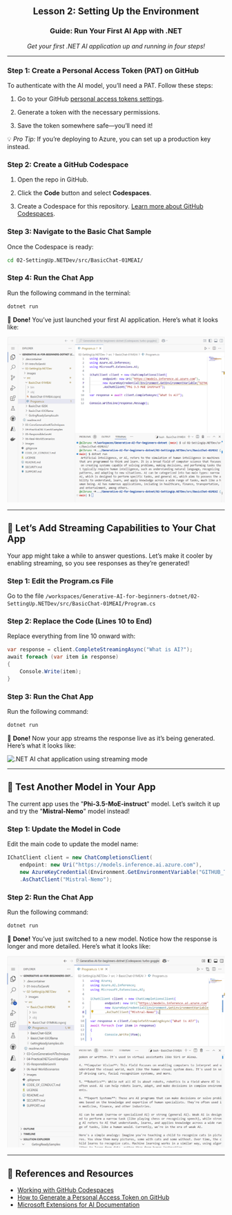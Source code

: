 <div align="center">
    <h2>Lesson 2: Setting Up the Environment</h2>
    <h3>Guide: Run Your First AI App with .NET</h3>
    <p><em>Get your first .NET AI application up and running in four steps!</em></p>
</div>

---

### Step 1: Create a Personal Access Token (PAT) on GitHub

To authenticate with the AI model, you’ll need a PAT. Follow these steps:

1. Go to your GitHub [personal access tokens settings](https://github.com/settings/tokens).

1. Generate a token with the necessary permissions.

1. Save the token somewhere safe—you’ll need it!

💡 *Pro Tip:* If you’re deploying to Azure, you can set up a production key instead.

### Step 2: Create a GitHub Codespace

1. Open the repo in GitHub.

2. Click the **Code** button and select **Codespaces**.

3. Create a Codespace for this repository. [Learn more about GitHub Codespaces](https://docs.github.com/en/codespaces/getting-started).

### Step 3: Navigate to the Basic Chat Sample

Once the Codespace is ready:

```bash
cd 02-SettingUp.NETDev/src/BasicChat-01MEAI/
```
### Step 4: Run the Chat App

Run the following command in the terminal:
```bash
dotnet run
```

🎉 **Done!** You’ve just launched your first AI application. Here’s what it looks like:

![1st .NET AI chat application running in Codespaces](./images/firsttesps-10-apprun.png)

---

## 🔄 Let’s Add Streaming Capabilities to Your Chat App

Your app might take a while to answer questions. Let’s make it cooler by enabling streaming, so you see responses as they’re generated!

### Step 1: Edit the Program.cs File

Go to the file `/workspaces/Generative-AI-for-beginners-dotnet/02-SettingUp.NETDev/src/BasicChat-01MEAI/Program.cs`

### Step 2: Replace the Code (Lines 10 to End)

Replace everything from line 10 onward with:

```csharp
var response = client.CompleteStreamingAsync("What is AI?");
await foreach (var item in response)
{
    Console.Write(item);
}
```

### Step 3: Run the Chat App

Run the following command:

```bash
dotnet run
```

🎉 **Done!** Now your app streams the response live as it’s being generated. Here’s what it looks like:

![.NET AI chat application using streaming mode](./images/firsttesps-15-apprunstreaming.gif)

---

## 🧠 Test Another Model in Your App

The current app uses the "**Phi-3.5-MoE-instruct**" model. Let’s switch it up and try the "**Mistral-Nemo**" model instead!

### Step 1: Update the Model in Code

Edit the main code to update the model name:

```csharp
IChatClient client = new ChatCompletionsClient(
    endpoint: new Uri("https://models.inference.ai.azure.com"),
    new AzureKeyCredential(Environment.GetEnvironmentVariable("GITHUB_TOKEN")))
    .AsChatClient("Mistral-Nemo");
```

### Step 2: Run the Chat App

Run the following command:
```bash
dotnet run
```
🎉 **Done!** You’ve just switched to a new model. Notice how the response is longer and more detailed. Here’s what it looks like:

![1st .NET AI chat application using Mistral model](./images/firsttesps-20-useMistralModel.png)

---

## 📖 References and Resources

- [Working with GitHub Codespaces](https://docs.github.com/en/codespaces/getting-started)
- [How to Generate a Personal Access Token on GitHub](https://docs.github.com/en/authentication/keeping-your-account-and-data-secure/creating-a-personal-access-token)
- [Microsoft Extensions for AI Documentation](https://learn.microsoft.com/en-us/dotnet/)
